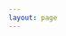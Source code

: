 ```yaml
---
layout: page
---
```

<script setup>
import {
  VPTeamPage,
  VPTeamPageTitle,
  VPTeamMembers
} from 'vitepress/theme'

const members = [
  {
    avatar: 'https://foruda.gitee.com/avatar/1695001043495360137/8741248_zeminga_1695001043.png',
    name: 'zeMing',
    title: '前端',
    links: [
      { icon: 'github', link: 'https://github.com/2439340964' },
    ]
  },
  {
    avatar: 'https://gimg2.baidu.com/image_search/src=http%3A%2F%2Fimg9.doubanio.com%2Fview%2Fgroup_topic%2Fl%2Fpublic%2Fp515054775.jpg&refer=http%3A%2F%2Fimg9.doubanio.com&app=2002&size=f9999,10000&q=a80&n=0&g=0n&fmt=auto?sec=1704609760&t=9c3a61380b73d35002790f0fb4efb9fe',
    name: ' 空缺',
    title: '欢迎加入',
    links: [
      { icon: 'github', link: '' },
    ]
  },
]
</script>

<VPTeamPage>
  <VPTeamPageTitle>
    <template #title>
      我们的团队
    </template>
    <template #lead>
      光杆司令团队，但是欢迎你的加入
    </template>
  </VPTeamPageTitle>
  <VPTeamMembers
    :members="members"
  />
</VPTeamPage>